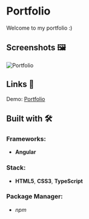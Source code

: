 # Portfolio

Welcome to my portfolio :)

## Screenshots 🖼️

![Portfolio](assets\images\portfolio.png)

## Links 📌

Demo: [Portfolio](https://dejanv91.github.io/portfolio)

## Built with 🛠️

### Frameworks:

- **Angular**

### Stack:

- **HTML5**, **CSS3**, **TypeScript**

### Package Manager:

- _npm_
